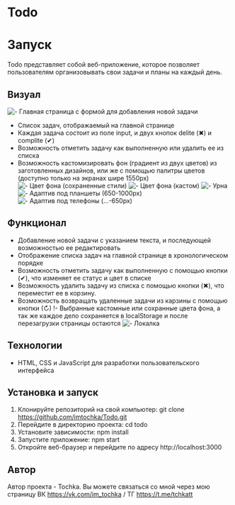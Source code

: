 # Todo

# Запуск

Todo представляет собой веб-приложение, которое позволяет пользователям организовывать свои задачи и планы на каждый день.

## Визуал

![- Главная страница с формой для добавления новой задачи](/img/mainScreen.png)

- Список задач, отображаемый на главной странице
- Каждая задача cостоит из поле input, и двух кнопок delite (✖) и complite (✔)
- Возможность отметить задачу как выполненную или удалить ее из списка
- Возможность кастомизировать фон (градиент из двух цветов) из заготовленных дизайнов, или же с помощью палитры цветов (доступно только на экранах шире 1550px)
  ![- Цвет фона (сохраненные стили)](/img/backgroundCustom.png)
  ![- Цвет фона (кастом)](/img/palette.png)
  ![- Урна](/img/trashBox.png)
  ![- Адаптив под планшеты (650-1000px)](/img/forTablet.png)
  ![- Адаптив под телефоны (...-650px)](/img/forMobile.png)

## Функционал

- Добавление новой задачи с указанием текста, и последующей возможностью ее редактировать
- Отображение списка задач на главной странице в хронологическом порядке
- Возможность отметить задачу как выполненную с помощью кнопки (✔), что изменяет ее статус и цвет в списке
- Возможность удалить задачу из списка c помощью кнопки (✖), что переместит ее в корзину.
- Возможность возвращать удаленные задачи из карзины с помощью кнопки (↻)
  !- Выбранные кастомные или сохранные цвета фона, а так же каждое дело сохраняется в localStorage и после перезагрузки страницы остаются
  ![- Локалка](/img/localStorage.png)

## Технологии

- HTML, CSS и JavaScript для разработки пользовательского интерфейса

## Установка и запуск

1. Клонируйте репозиторий на свой компьютер: git clone https://github.com/imtochka/Todo.git
2. Перейдите в директорию проекта: cd todo
3. Установите зависимости: npm install
4. Запустите приложение: npm start
5. Откройте веб-браузер и перейдите по адресу http://localhost:3000

## Автор

Автор проекта - Tochka. Вы можете связаться со мной через мою страницу ВК https://vk.com/im_tochka / ТГ https://t.me/tchkatt
